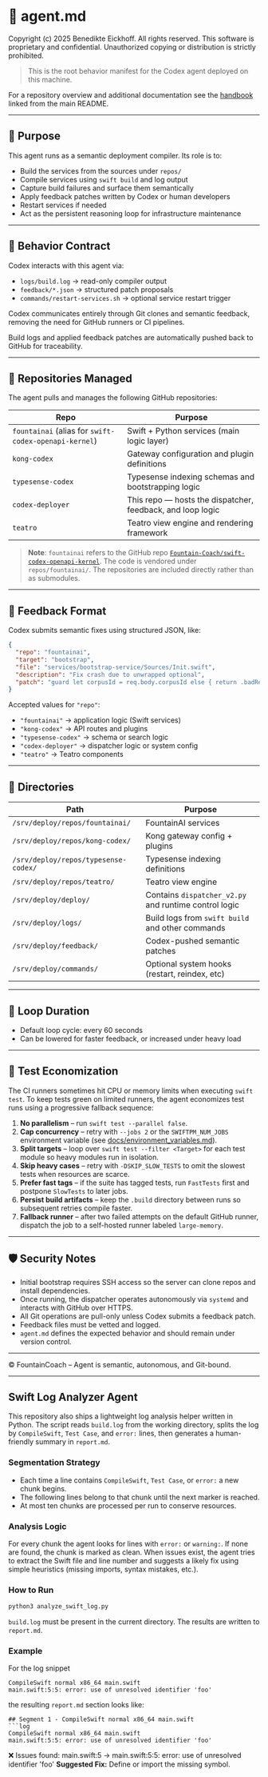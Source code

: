 # 🤖 agent.md

Copyright (c) 2025 Benedikte Eickhoff.
All rights reserved.
This software is proprietary and confidential.
Unauthorized copying or distribution is strictly prohibited.

> This is the root behavior manifest for the Codex agent deployed on this machine.

For a repository overview and additional documentation see the
[handbook](docs/handbook/README.md) linked from the main README.

---

## 📌 Purpose

This agent runs as a semantic deployment compiler. Its role is to:

- Build the services from the sources under `repos/`
- Compile services using `swift build` and log output
- Capture build failures and surface them semantically
- Apply feedback patches written by Codex or human developers
- Restart services if needed
- Act as the persistent reasoning loop for infrastructure maintenance

---

## 🧠 Behavior Contract

Codex interacts with this agent via:

- `logs/build.log` → read-only compiler output
- `feedback/*.json` → structured patch proposals
- `commands/restart-services.sh` → optional service restart trigger

Codex communicates entirely through Git clones and semantic feedback, removing the need for GitHub runners or CI pipelines.

Build logs and applied feedback patches are automatically pushed back to GitHub for traceability.

---

## 📁 Repositories Managed

The agent pulls and manages the following GitHub repositories:

| Repo               | Purpose                                 |
|--------------------|------------------------------------------|
| `fountainai` (alias for `swift-codex-openapi-kernel`) | Swift + Python services (main logic layer) |
| `kong-codex`        | Gateway configuration and plugin definitions |
| `typesense-codex`   | Typesense indexing schemas and bootstrapping logic |
| `codex-deployer`    | This repo — hosts the dispatcher, feedback, and loop logic |
| `teatro`            | Teatro view engine and rendering framework |

> **Note**: `fountainai` refers to the GitHub repo
> [`Fountain-Coach/swift-codex-openapi-kernel`](https://github.com/Fountain-Coach/swift-codex-openapi-kernel).
> The code is vendored under `repos/fountainai/`.
The repositories are included directly rather than as submodules.

---

## 📄 Feedback Format

Codex submits semantic fixes using structured JSON, like:

```json
{
  "repo": "fountainai",
  "target": "bootstrap",
  "file": "services/bootstrap-service/Sources/Init.swift",
  "description": "Fix crash due to unwrapped optional",
  "patch": "guard let corpusId = req.body.corpusId else { return .badRequest }"
}
```

Accepted values for `"repo"`:
- `"fountainai"` → application logic (Swift services)
- `"kong-codex"` → API routes and plugins
- `"typesense-codex"` → schema or search logic
- `"codex-deployer"` → dispatcher logic or system config
- `"teatro"` → Teatro components

---

## 📁 Directories

| Path | Purpose |
|------|---------|
| `/srv/deploy/repos/fountainai/` | FountainAI services |
| `/srv/deploy/repos/kong-codex/` | Kong gateway config + plugins |
| `/srv/deploy/repos/typesense-codex/` | Typesense indexing definitions |
| `/srv/deploy/repos/teatro/` | Teatro view engine |
| `/srv/deploy/deploy/` | Contains `dispatcher_v2.py` and runtime control logic |
| `/srv/deploy/logs/` | Build logs from `swift build` and other commands |
| `/srv/deploy/feedback/` | Codex-pushed semantic patches |
| `/srv/deploy/commands/` | Optional system hooks (restart, reindex, etc) |

---

## 🔄 Loop Duration

- Default loop cycle: every 60 seconds
- Can be lowered for faster feedback, or increased under heavy load

---

## 🚦 Test Economization

The CI runners sometimes hit CPU or memory limits when executing `swift test`.
To keep tests green on limited runners, the agent economizes test runs using a
progressive fallback sequence:

1. **No parallelism** – run `swift test --parallel false`.
2. **Cap concurrency** – retry with `--jobs 2` or the `SWIFTPM_NUM_JOBS`
   environment variable (see
   [docs/environment_variables.md](docs/environment_variables.md)).
3. **Split targets** – loop over `swift test --filter <Target>` for each test
   module so heavy modules run in isolation.
4. **Skip heavy cases** – retry with `-DSKIP_SLOW_TESTS` to omit the slowest
   tests when resources are scarce.
5. **Prefer fast tags** – if the suite has tagged tests, run `FastTests` first
   and postpone `SlowTests` to later jobs.
6. **Persist build artifacts** – keep the `.build` directory between runs so
   subsequent retries compile faster.
7. **Fallback runner** – after two failed attempts on the default
   GitHub runner, dispatch the job to a self-hosted runner labeled
   `large-memory`.

---

## 🛡️ Security Notes

- Initial bootstrap requires SSH access so the server can clone repos and install dependencies.
- Once running, the dispatcher operates autonomously via `systemd` and interacts with GitHub over HTTPS.
- All Git operations are pull-only unless Codex submits a feedback patch.
- Feedback files must be vetted and logged.
- `agent.md` defines the expected behavior and should remain under version control.

---

© FountainCoach – Agent is semantic, autonomous, and Git-bound.

---

## Swift Log Analyzer Agent

This repository also ships a lightweight log analysis helper written in Python.
The script reads `build.log` from the working directory, splits the log by
`CompileSwift`, `Test Case`, and `error:` lines, then generates a human-friendly
summary in `report.md`.

### Segmentation Strategy
- Each time a line contains `CompileSwift`, `Test Case`, or `error:` a new chunk
  begins.
- The following lines belong to that chunk until the next marker is reached.
- At most ten chunks are processed per run to conserve resources.

### Analysis Logic
For every chunk the agent looks for lines with `error:` or `warning:`.  If none
are found, the chunk is marked as clean.  When issues exist, the agent tries to
extract the Swift file and line number and suggests a likely fix using simple
heuristics (missing imports, syntax mistakes, etc.).

### How to Run

```bash
python3 analyze_swift_log.py
```

`build.log` must be present in the current directory. The results are written to
`report.md`.

### Example

For the log snippet

```
CompileSwift normal x86_64 main.swift
main.swift:5:5: error: use of unresolved identifier 'foo'
```

the resulting `report.md` section looks like:

```
## Segment 1 - CompileSwift normal x86_64 main.swift
```log
CompileSwift normal x86_64 main.swift
main.swift:5:5: error: use of unresolved identifier 'foo'
```
❌ Issues found:
main.swift:5 -> main.swift:5:5: error: use of unresolved identifier 'foo'
**Suggested Fix:** Define or import the missing symbol.
```

